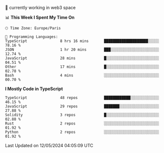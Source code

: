 🔭 currently working in web3 space

<!--START_SECTION:waka-->
📊 **This Week I Spent My Time On** 

```text
🕑︎ Time Zone: Europe/Paris

💬 Programming Languages: 
TypeScript               8 hrs 16 mins       ████████████████████░░░░░   78.16 % 
JSON                     1 hr 20 mins        ███░░░░░░░░░░░░░░░░░░░░░░   12.74 % 
JavaScript               28 mins             █░░░░░░░░░░░░░░░░░░░░░░░░   04.51 % 
Other                    17 mins             █░░░░░░░░░░░░░░░░░░░░░░░░   02.78 % 
Bash                     4 mins              ░░░░░░░░░░░░░░░░░░░░░░░░░   00.70 % 
```

**I Mostly Code in TypeScript** 

```text
TypeScript               48 repos            ████████████░░░░░░░░░░░░░   46.15 % 
JavaScript               29 repos            ███████░░░░░░░░░░░░░░░░░░   27.88 % 
Solidity                 3 repos             █░░░░░░░░░░░░░░░░░░░░░░░░   02.88 % 
Rust                     2 repos             ░░░░░░░░░░░░░░░░░░░░░░░░░   01.92 % 
Python                   2 repos             ░░░░░░░░░░░░░░░░░░░░░░░░░   01.92 % 
```




 Last Updated on 12/05/2024 04:05:09 UTC
<!--END_SECTION:waka-->
